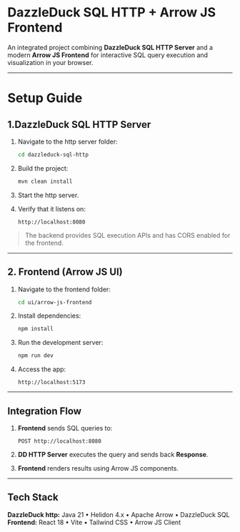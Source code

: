 # DazzleDuck SQL HTTP + Arrow JS Frontend

An integrated project combining **DazzleDuck SQL HTTP Server** and a modern **Arrow JS Frontend** for interactive SQL query execution and visualization in your browser.

---

# Setup Guide

##  1.DazzleDuck SQL HTTP Server

1. Navigate to the http server folder:
   ```bash
   cd dazzleduck-sql-http
   ```

2. Build the project:
   ```bash
   mvn clean install
   ```

3. Start the http server.


4. Verify that it listens on:
   ```
   http://localhost:8080
   ```

> The backend provides SQL execution APIs and has CORS enabled for the frontend.

---

## 2. Frontend (Arrow JS UI)

1. Navigate to the frontend folder:
   ```bash
   cd ui/arrow-js-frontend
   ```

2. Install dependencies:
   ```bash
   npm install
   ```

3. Run the development server:
   ```bash
   npm run dev
   ```

4. Access the app:
   ```
   http://localhost:5173
   ```

---

## Integration Flow

1. **Frontend** sends SQL queries to:
   ```
   POST http://localhost:8080
   ```
2. **DD HTTP Server** executes the query and sends back **Response**.

3. **Frontend** renders results using Arrow JS components.

---

## Tech Stack

**DazzleDuck http:** Java 21 • Helidon 4.x • Apache Arrow • DazzleDuck SQL  
**Frontend:** React 18 • Vite • Tailwind CSS • Arrow JS Client
